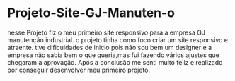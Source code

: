 # Projeto-Site-GJ-Manuten-o
nesse Projeto  fiz o meu primeiro site responsivo para a empresa GJ manutenção industrial.
o projeto tinha como foco criar um site responsivo e atraente.
tive dificuldades de inicio pois não sou bem um designer e a empresa não sabia bem o que  queria,mas fui fazendo vários ajustes que chegaram a aprovação.
Após a conclusão me senti muito feliz e realizado por conseguir desenvolver meu primeiro projeto.





